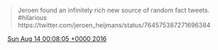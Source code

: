 > Jeroen found an infinitely rich new source of random fact tweets\. \#hilarious https://twitter\.com/jeroen\_heijmans/status/764575387271696384

<img src="../../media/tweet.ico" width="12" /> [Sun Aug 14 00:08:05 +0000 2016](https://twitter.com/DromerDenker/status/764614534300573699)